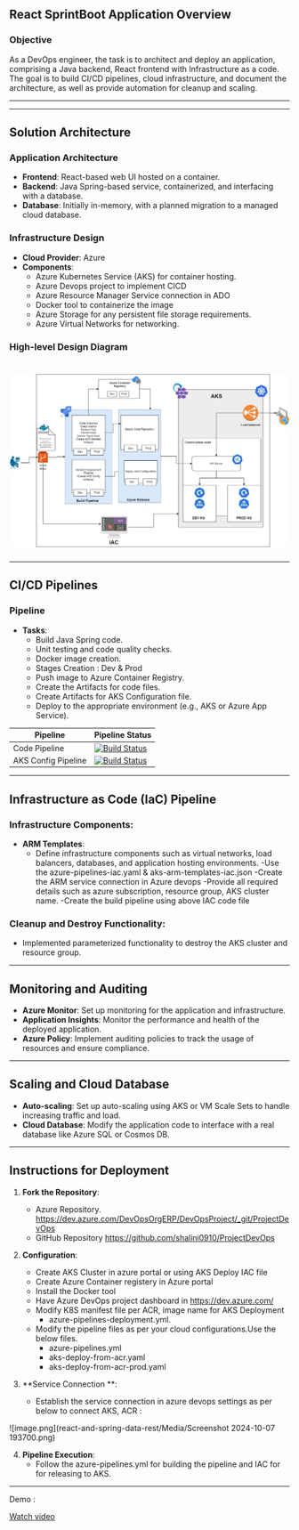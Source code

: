 
## **React SprintBoot Application Overview**

### **Objective**
As a DevOps engineer, the task is to architect and deploy an application, comprising a Java backend, React frontend with Infrastructure as a code. The goal is to build CI/CD pipelines, cloud infrastructure, and document the architecture, as well as provide automation for cleanup and scaling.

---


---

## **Solution Architecture**

### **Application Architecture**
- **Frontend**: React-based web UI hosted on a container.
- **Backend**: Java Spring-based service, containerized, and interfacing with a database.
- **Database**: Initially in-memory, with a planned migration to a managed cloud database.

### **Infrastructure Design**
- **Cloud Provider**: Azure
- **Components**:
  - Azure Kubernetes Service (AKS) for container hosting.
  - Azure Devops project to implement CICD
  - Azure Resource Manager Service connection in ADO
  - Docker tool to containerize the image
  - Azure Storage for any persistent file storage requirements.
  - Azure Virtual Networks for networking.

### **High-level Design Diagram**

# ![FlowDiagram (2).jpg](react-and-spring-data-rest/Media/FlowDiagram.jpg)
---

## **CI/CD Pipelines**

### **Pipeline**
- **Tasks**:
  - Build Java Spring code.
  - Unit testing and code quality checks.
  - Docker image creation.
  - Stages Creation : Dev & Prod
  - Push image to Azure Container Registry.
  - Create the Artifacts for code files.
  - Create Artifacts for AKS Configuration file.
  - Deploy to the appropriate environment (e.g., AKS or Azure App Service).


| Pipeline                  | Pipeline Status                                                                                                                                                                                                                                |
|---------------------------|------------------------------------------------------------------------------------------------------------------------------------------------------------------------------------------------------------------------------------------------|
| Code Pipeline       | [![Build Status](https://dev.azure.com/DevOpsOrgERP/DevOpsProject/_apis/build/status%2FProjectDevOps_Deploy%20Configurations?branchName=main)](https://dev.azure.com/DevOpsOrgERP/DevOpsProject/_build/latest?definitionId=14&branchName=main) |
| AKS Config Pipeline | [![Build Status](https://dev.azure.com/DevOpsOrgERP/DevOpsProject/_apis/build/status%2FProjectDevOps?branchName=main)](https://dev.azure.com/DevOpsOrgERP/DevOpsProject/_build/latest?definitionId=12&branchName=main)                         |

---

## **Infrastructure as Code (IaC) Pipeline**

### **Infrastructure Components**:
- **ARM Templates**:
  - Define infrastructure components such as virtual networks, load balancers, databases, and application hosting environments.
       -Use the azure-pipelines-iac.yaml & aks-arm-templates-iac.json
       -Create the ARM service connection in Azure devops
       -Provide all required details such as azure subscription, resource group, AKS cluster name.
       -Create the build pipeline using above IAC code file
  
### **Cleanup and Destroy Functionality**:
- Implemented parameterized functionality to destroy the AKS cluster and resource group.

---

## **Monitoring and Auditing**

- **Azure Monitor**: Set up monitoring for the application and infrastructure.
- **Application Insights**: Monitor the performance and health of the deployed application.
- **Azure Policy**: Implement auditing policies to track the usage of resources and ensure compliance.

---

## **Scaling and Cloud Database**

- **Auto-scaling**: Set up auto-scaling using AKS or VM Scale Sets to handle increasing traffic and load.
- **Cloud Database**: Modify the application code to interface with a real database like Azure SQL or Cosmos DB.

---

## **Instructions for Deployment**

1. **Fork the Repository**:
   - Azure Repository.
https://dev.azure.com/DevOpsOrgERP/DevOpsProject/_git/ProjectDevOps
   - GitHub Repository
https://github.com/shalini0910/ProjectDevOps


2. **Configuration**:

   - Create AKS Cluster in azure portal or using AKS Deploy IAC file
   - Create Azure Container registery in Azure portal
   - Install the Docker tool
   - Have Azure DevOps project dashboard in https://dev.azure.com/
   - Modify K8S manifest file per ACR, image name for AKS Deployment
      - azure-pipelines-deployment.yml.
   - Modify the pipeline files as per your cloud configurations.Use the below files.
      - azure-pipelines.yml
      - aks-deploy-from-acr.yaml
      - aks-deploy-from-acr-prod.yaml

3. **Service Connection **:
   - Establish the service connection in azure devops settings as per below to connect AKS, ACR :

![image.png](react-and-spring-data-rest/Media/Screenshot 2024-10-07 193700.png)

4. **Pipeline Execution**:
   - Follow the azure-pipelines.yml for building the pipeline and IAC for for releasing to AKS.

---

Demo :

[Watch video](https://www.youtube.com/embed/_kmy5FjpOnc?si=EEQlHfUQUrOS8kim)



